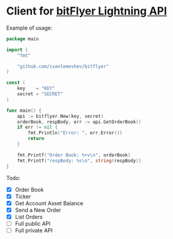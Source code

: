 # Client for [bitFlyer Lightning API](https://lightning.bitflyer.jp/docs?lang=en)

Example of usage:

```go
package main

import (
	"fmt"

	"github.com/ivanlemeshev/bitflyer"
)

const (
	key    = "KEY"
	secret = "SECRET"
)

func main() {
	api := bitflyer.New(key, secret)
	orderBook, respBody, err := api.GetOrderBook()
	if err != nil {
		fmt.Println("Error: ", err.Error())
		return
	}

	fmt.Printf("Order Book: %+v\n", orderBook)
	fmt.Printf("respBody: %s\n", string(respBody))
}
```

Todo:
- [X] Order Book
- [X] Ticker
- [X] Get Account Asset Balance
- [x] Send a New Order
- [x] List Orders
- [ ] Full public API
- [ ] Full private API

